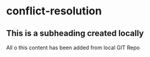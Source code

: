 # conflict-resolution
## This is a subheading created locally

All o this content has been added from local GIT Repo